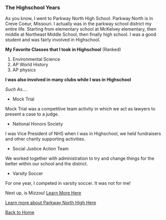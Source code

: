 ### The Highschool Years

As you know, I went to Parkway North High School. Parkway North is in Creve Coeur, Missouri. I actually was in the parkway school district my entire life. Starting from elementary school at McKelvey elementary, then middle at Northeast Middle School, then finally high school. I was a good student and was fairly involved in Highschool.

**My Favorite Classes that I took in Highschool** (Ranked)

1. Environmental Science 
2. AP World History 
3. AP physics 

**I was also involved in many clubs while I was in Highschool** 

_Such As_....

* Mock Trial

Mock Trial was a competitive team activity in which we act as lawyers to present a case to a judge.

* National Honors Society

I was Vice President of NHS when I was in Highschool, we held fundraisers and other charity supporting activities. 

* Social Justice Action Team 

We worked together with administration to try and change things for the better within our school and the district. 

* Varsity Soccer 

For one year, I competed in varsity soccer. It was not for me! 

Next up, is Mizzou! [Learn More Here](https://github.com/kgldd4/Midterm/blob/7f3989b8feb4ff6053812df7123fcebbe7f68aed/Life%20at%20Mizzou.md)

[Learn more about Parkway North High Here](https://www.parkwayschools.net/Domain/33)

[Back to Home](https://github.com/kgldd4/Midterm/blob/d8f7d0f4576c0302077a5ba824815728590846b2/Readme.md)

